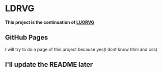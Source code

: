 # LDRVG

#### This project is the continuation of [LUORVG](https://github.com/L0rdDuck64/LUORVG)

## GitHub Pages

I will try to do a page of this project because yes(I dont know html and css)

## I'll update the README later
